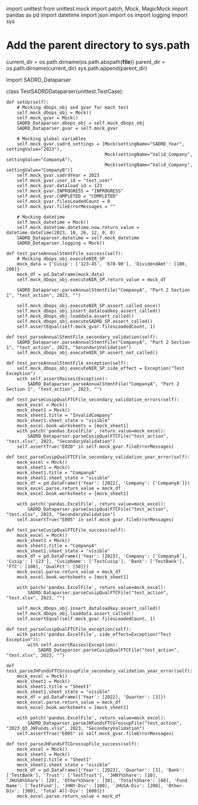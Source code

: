 import unittest
from unittest.mock import patch, Mock, MagicMock
import pandas as pd
import datetime
import json
import os
import logging
import sys

# Add the parent directory to sys.path
current_dir = os.path.dirname(os.path.abspath(__file__))
parent_dir = os.path.dirname(current_dir)
sys.path.append(parent_dir)

import SADRD_Dataparser

class TestSADRDDataparser(unittest.TestCase):

    def setUp(self):
        # Mocking dbops_obj and gvar for each test
        self.mock_dbops_obj = Mock()
        self.mock_gvar = Mock()
        SADRD_Dataparser.dbops_obj = self.mock_dbops_obj
        SADRD_Dataparser.gvar = self.mock_gvar

        # Mocking global variables
        self.mock_gvar.sadrd_settings = [Mock(settingName="SADRD_Year", settingValue="2023"),
                                         Mock(settingName="Valid_Company", settingValue="CompanyA"),
                                         Mock(settingName="Valid_Company", settingValue="CompanyB")]
        self.mock_gvar.sadrdYear = 2023
        self.mock_gvar.user_id = "test_user"
        self.mock_gvar.dataload_id = 123
        self.mock_gvar.INPROGRESS = "INPROGRESS"
        self.mock_gvar.COMPLETED = "COMPLETED"
        self.mock_gvar.filesLoadedCount = 0
        self.mock_gvar.fileErrorMessages = ""

        # Mocking datetime
        self.mock_datetime = Mock()
        self.mock_datetime.datetime.now.return_value = datetime.datetime(2023, 10, 26, 12, 0, 0)
        SADRD_Dataparser.datetime = self.mock_datetime
        SADRD_Dataparser.logging = Mock()

    def test_parseAnnualStmntFile_success(self):
        # Mocking dbops_obj.executeNIR_SP
        mock_data = {'Cusip': ['123-45', '678-90'], 'DividendAmt': [100, 200]}
        mock_df = pd.DataFrame(mock_data)
        self.mock_dbops_obj.executeNIR_SP.return_value = mock_df

        SADRD_Dataparser.parseAnnualStmntFile("CompanyA", "Part 2 Section 1", "test_action", 2023, "")

        self.mock_dbops_obj.executeNIR_SP.assert_called_once()
        self.mock_dbops_obj.insert_dataloadkey.assert_called()
        self.mock_dbops_obj.loaddata.assert_called()
        self.mock_dbops_obj.executeSADRD_SP.assert_called()
        self.assertEqual(self.mock_gvar.filesLoadedCount, 1)

    def test_parseAnnualStmntFile_secondary_validation(self):
        SADRD_Dataparser.parseAnnualStmntFile("CompanyA", "Part 2 Section 1", "test_action", 2023, "SecondaryValidation")
        self.mock_dbops_obj.executeNIR_SP.assert_not_called()

    def test_parseAnnualStmntFile_exception(self):
        self.mock_dbops_obj.executeNIR_SP.side_effect = Exception("Test Exception")
        with self.assertRaises(Exception):
            SADRD_Dataparser.parseAnnualStmntFile("CompanyA", "Part 2 Section 1", "test_action", 2023, "")

    def test_parseCusipQualFTCFile_secondary_validation_errors(self):
        mock_excel = Mock()
        mock_sheet1 = Mock()
        mock_sheet1.title = "InvalidCompany"
        mock_sheet1.sheet_state = "visible"
        mock_excel.book.worksheets = [mock_sheet1]
        with patch('pandas.ExcelFile', return_value=mock_excel):
            SADRD_Dataparser.parseCusipQualFTCFile("test_action", "test.xlsx", 2023, "SecondaryValidation")
        self.assertTrue("E020" in self.mock_gvar.fileErrorMessages)

    def test_parseCusipQualFTCFile_secondary_validation_year_error(self):
        mock_excel = Mock()
        mock_sheet1 = Mock()
        mock_sheet1.title = "CompanyA"
        mock_sheet1.sheet_state = "visible"
        mock_df = pd.DataFrame({'Year': [2022], 'Company': ['CompanyA']})
        mock_excel.parse.return_value = mock_df
        mock_excel.book.worksheets = [mock_sheet1]

        with patch('pandas.ExcelFile', return_value=mock_excel):
            SADRD_Dataparser.parseCusipQualFTCFile("test_action", "test.xlsx", 2023, "SecondaryValidation")
        self.assertTrue("E005" in self.mock_gvar.fileErrorMessages)

    def test_parseCusipQualFTCFile_success(self):
        mock_excel = Mock()
        mock_sheet1 = Mock()
        mock_sheet1.title = "CompanyA"
        mock_sheet1.sheet_state = "visible"
        mock_df = pd.DataFrame({'Year': [2023], 'Company': ['CompanyA'], 'Cusip': ['123'], 'CusipName': ['TestCusip'], 'Bank': ['TestBank'], 'FTC': [100], 'QualPct': [50]})
        mock_excel.parse.return_value = mock_df
        mock_excel.book.worksheets = [mock_sheet1]

        with patch('pandas.ExcelFile', return_value=mock_excel):
            SADRD_Dataparser.parseCusipQualFTCFile("test_action", "test.xlsx", 2023, "")

        self.mock_dbops_obj.insert_dataloadkey.assert_called()
        self.mock_dbops_obj.loaddata.assert_called()
        self.assertEqual(self.mock_gvar.filesLoadedCount, 1)

    def test_parseCusipQualFTCFile_exception(self):
        with patch('pandas.ExcelFile', side_effect=Exception("Test Exception")):
            with self.assertRaises(Exception):
                SADRD_Dataparser.parseCusipQualFTCFile("test_action", "test.xlsx", 2023, "")

    def test_parseJHFundsFTCGrossupFile_secondary_validation_year_error(self):
        mock_excel = Mock()
        mock_sheet1 = Mock()
        mock_sheet1.title = "Sheet1"
        mock_sheet1.sheet_state = "visible"
        mock_df = pd.DataFrame({'Year': [2022], 'Quarter': [3]})
        mock_excel.parse.return_value = mock_df
        mock_excel.book.worksheets = [mock_sheet1]

        with patch('pandas.ExcelFile', return_value=mock_excel):
            SADRD_Dataparser.parseJHFundsFTCGrossupFile("test_action", "2023_Q3_JHFunds.xlsx", 2023, "SecondaryValidation")
        self.assertTrue("E005" in self.mock_gvar.fileErrorMessages)

    def test_parseJHFundsFTCGrossupFile_success(self):
        mock_excel = Mock()
        mock_sheet1 = Mock()
        mock_sheet1.title = "Sheet1"
        mock_sheet1.sheet_state = "visible"
        mock_df = pd.DataFrame({'Year': [2023], 'Quarter': [3], 'Bank': ['TestBank'], 'Trust': ['TestTrust'], 'JHNY%Share': [10], 'JHUSA%Share': [20], 'Other%Share': [30], 'Total%Share': [60], 'Fund Name': ['TestFund'], 'JHNY-Div': [100], 'JHUSA-Div': [200], 'Other-Div': [300], 'Total All-Div': [600]})
        mock_excel.parse.return_value = mock_df
